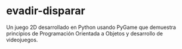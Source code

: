 # evadir-disparar
Un juego 2D desarrollado en Python usando PyGame que demuestra principios de Programación Orientada a Objetos y desarrollo de videojuegos.
